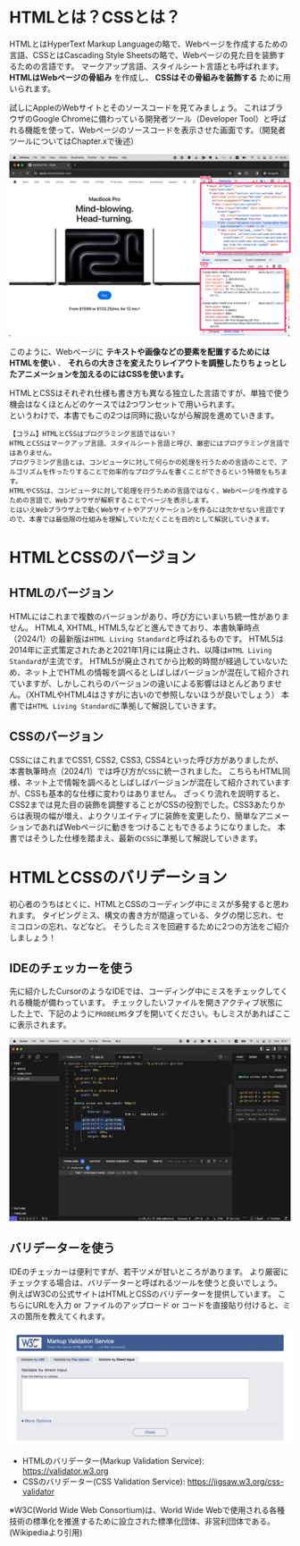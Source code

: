 # HTMLとは？CSSとは？
HTMLとはHyperText Markup Languageの略で、Webページを作成するための言語、CSSとはCascading Style Sheetsの略で、Webページの見た目を装飾するための言語です。
マークアップ言語、スタイルシート言語とも呼ばれます。
__HTMLはWebページの骨組み__ を作成し、 __CSSはその骨組みを装飾する__ ために用いられます。

試しにAppleのWebサイトとそのソースコードを見てみましょう。
これはブラウザのGoogle Chromeに備わっている開発者ツール（Developer Tool）と呼ばれる機能を使って、Webページのソースコードを表示させた画面です。（開発者ツールについてはChapter.xで後述）
<!-- TODO -->

![イメージ図](images/sample-code-in-apple-with-frame.png)

このように、Webページに __テキストや画像などの要素を配置するためにはHTMLを使い__ 、 __それらの大きさを変えたりレイアウトを調整したりちょっとしたアニメーションを加えるのにはCSSを使います。__

HTMLとCSSはそれぞれ仕様も書き方も異なる独立した言語ですが、単独で使う機会はなくほとんどのケースでは2つワンセットで用いられます。  
というわけで、本書でもこの2つは同時に扱いながら解説を進めていきます。

```
【コラム】HTMLとCSSはプログラミング言語ではない？
HTMLとCSSはマークアップ言語、スタイルシート言語と呼び、厳密にはプログラミング言語ではありません。  
プログラミング言語とは、コンピュータに対して何らかの処理を行うための言語のことで、アルゴリズムを作ったりすることで効率的なプログラムを書くことができるという特徴をもちます。  
HTMLやCSSは、コンピュータに対して処理を行うための言語ではなく、Webページを作成するための言語で、Webブラウザが解釈することでページを表示します。
とはいえWebブラウザ上で動くWebサイトやアプリケーションを作るには欠かせない言語ですので、本書では最低限の仕組みを理解していただくことを目的として解説していきます。
```

# HTMLとCSSのバージョン

## HTMLのバージョン
HTMLにはこれまで複数のバージョンがあり、呼び方にいまいち統一性がありません。
HTML4, XHTML, HTML5,などと進んできており、本書執筆時点（2024/1）の最新版は`HTML Living Standard`と呼ばれるものです。
HTML5は2014年に正式策定されたあと2021年1月には廃止され、以降は`HTML Living Standard`が主流です。
HTML5が廃止されてから比較的時間が経過していないため、ネット上でHTMLの情報を調べるとしばしばバージョンが混在して紹介されていますが、しかしこれらのバージョンの違いによる影響はほとんどありません。（XHTMLやHTML4はさすがに古いので参照しないほうが良いでしょう）
本書では`HTML Living Standard`に準拠して解説していきます。

## CSSのバージョン
CSSにはこれまでCSS1, CSS2, CSS3, CSS4といった呼び方がありましたが、本書執筆時点（2024/1）では呼び方が`CSS`に統一されました。
こちらもHTML同様、ネット上で情報を調べるとしばしばバージョンが混在して紹介されていますが、CSSも基本的な仕様に変わりはありません。
ざっくり流れを説明すると、CSS2までは見た目の装飾を調整することがCSSの役割でした。CSS3あたりからは表現の幅が増え、よりクリエイティブに装飾を変更したり、簡単なアニメーションであればWebページに動きをつけることもできるようになりました。
本書ではそうした仕様を踏まえ、最新の`CSS`に準拠して解説していきます。

# HTMLとCSSのバリデーション
初心者のうちはとくに、HTMLとCSSのコーディング中にミスが多発すると思われます。
タイピングミス、構文の書き方が間違っている、タグの閉じ忘れ、セミコロンの忘れ、などなど。
そうしたミスを回避するために2つの方法をご紹介しましょう！

## IDEのチェッカーを使う
先に紹介したCursorのようなIDEでは、コーディング中にミスをチェックしてくれる機能が備わっています。
チェックしたいファイルを開きアクティブ状態にした上で、下記のように`PROBELMS`タブを開いてください。もしミスがあればここに表示されます。

![イメージ図](images/cursor-problems.png)

## バリデーターを使う
IDEのチェッカーは便利ですが、若干ツメが甘いところがあります。
より厳密にチェックする場合は、バリデーターと呼ばれるツールを使うと良いでしょう。
例えばW3Cの公式サイトはHTMLとCSSのバリデーターを提供しています。
こちらにURLを入力 or ファイルのアップロード or コードを直接貼り付けると、ミスの箇所を教えてくれます。

![イメージ図](images/html-validator.png)

- HTMLのバリデーター(Markup Validation Service): https://validator.w3.org
- CSSのバリデーター(CSS Validation Service): https://jigsaw.w3.org/css-validator

※W3C(World Wide Web Consortium)は、World Wide Webで使用される各種技術の標準化を推進するために設立された標準化団体、非営利団体である。(Wikipediaより引用)

<!-- Update: validator -->
